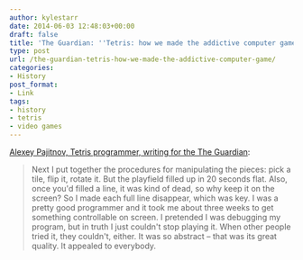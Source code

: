 ```yaml
---
author: kylestarr
date: 2014-06-03 12:48:03+00:00
draft: false
title: 'The Guardian: ''Tetris: how we made the addictive computer game'''
type: post
url: /the-guardian-tetris-how-we-made-the-addictive-computer-game/
categories:
- History
post_format:
- Link
tags:
- history
- tetris
- video games
---
```


[Alexey Pajitnov, Tetris programmer, writing for the The Guardian](http://www.theguardian.com/culture/2014/jun/02/how-we-made-tetris?CMP=ema_565):


<blockquote>Next I put together the procedures for manipulating the pieces: pick a tile, flip it, rotate it. But the playfield filled up in 20 seconds flat. Also, once you'd filled a line, it was kind of dead, so why keep it on the screen? So I made each full line disappear, which was key. I was a pretty good programmer and it took me about three weeks to get something controllable on screen. I pretended I was debugging my program, but in truth I just couldn't stop playing it. When other people tried it, they couldn't, either. It was so abstract – that was its great quality. It appealed to everybody.</blockquote>
